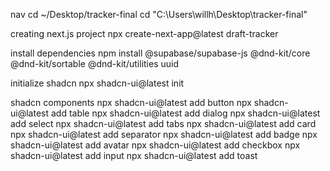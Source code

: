 nav 
cd ~/Desktop/tracker-final
cd "C:\Users\willh\Desktop\tracker-final"

creating next.js project
npx create-next-app@latest draft-tracker

install dependencies
npm install @supabase/supabase-js @dnd-kit/core @dnd-kit/sortable @dnd-kit/utilities uuid

initialize shadcn
npx shadcn-ui@latest init

shadcn components
npx shadcn-ui@latest add button
npx shadcn-ui@latest add table
npx shadcn-ui@latest add dialog
npx shadcn-ui@latest add select
npx shadcn-ui@latest add tabs
npx shadcn-ui@latest add card
npx shadcn-ui@latest add separator
npx shadcn-ui@latest add badge
npx shadcn-ui@latest add avatar
npx shadcn-ui@latest add checkbox
npx shadcn-ui@latest add input
npx shadcn-ui@latest add toast

